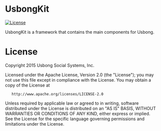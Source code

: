 # UsbongKit
[![License](https://img.shields.io/badge/license-ALv2-blue.svg)](./LICENSE)

UsbongKit is a framework that contains the main components for Usbong.

# License

   Copyright 2015 Usbong Social Systems, Inc.

   Licensed under the Apache License, Version 2.0 (the "License");
   you may not use this file except in compliance with the License.
   You may obtain a copy of the License at

       http://www.apache.org/licenses/LICENSE-2.0

   Unless required by applicable law or agreed to in writing, software
   distributed under the License is distributed on an "AS IS" BASIS,
   WITHOUT WARRANTIES OR CONDITIONS OF ANY KIND, either express or implied.
   See the License for the specific language governing permissions and
   limitations under the License.
